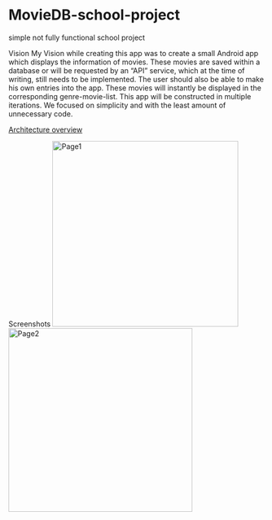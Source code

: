 # MovieDB-school-project
simple not fully functional school project

Vision
My Vision while creating this app was to create a small Android app which displays the information of movies. These movies are saved within a database or will be requested by an “API” service, which at the time of writing, still needs to be implemented. The user should also be able to make his own entries into the app. These movies will instantly be displayed in the corresponding genre-movie-list. This app will be constructed in multiple iterations. We focused on simplicity and with the least amount of unnecessary code.

[Architecture overview](Architecture-MovieDb-2021-11-07.pdf)

Screenshots
<img width="365" alt="Page1" src="https://user-images.githubusercontent.com/93601229/140645574-50e62109-c7ac-4715-aaad-7f7c2313ef19.PNG">
<img width="361" alt="Page2" src="https://user-images.githubusercontent.com/93601229/140645587-88c04e61-ffc7-415d-a23f-8205160b95b0.PNG">
